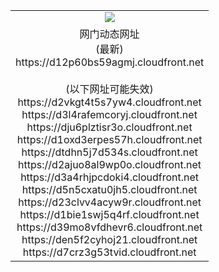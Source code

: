 ﻿<table>
  <tr></tr>
  <tr><td colspan=2 align=center><img src="https://d12p60bs59agmj.cloudfront.net/Up/oGate.jpg" /></td></tr>
  <tr><td colspan=2 align=center>网门动态网址<br/>(最新)
<br>https://d12p60bs59agmj.cloudfront.net
<br/><br/>(以下网址可能失效)
<br>https://d2vkgt4t5s7yw4.cloudfront.net
<br>https://d3l4rafemcoryj.cloudfront.net
<br>https://dju6plztisr3o.cloudfront.net
<br>https://d1oxd3erpes57h.cloudfront.net
<br>https://dtdhn5j7d534s.cloudfront.net
<br>https://d2ajuo8al9wp0o.cloudfront.net
<br>https://d3a4rhjpcdoki4.cloudfront.net
<br>https://d5n5cxatu0jh5.cloudfront.net
<br>https://d23clvv4acyw9r.cloudfront.net
<br>https://d1bie1swj5q4rf.cloudfront.net
<br>https://d39mo8vfdhevr6.cloudfront.net
<br>https://den5f2cyhoj21.cloudfront.net
<br>https://d7crz3g53tvid.cloudfront.net
    </td>
  </tr>
</table>
